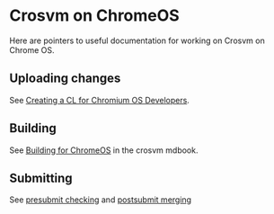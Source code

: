 # Crosvm on ChromeOS

Here are pointers to useful documentation for working on Crosvm on Chrome OS.

## Uploading changes

See [Creating a CL for Chromium OS Developers](CONTRIBUTING.md#chromiumos-cl).

## Building

See
[Building for ChromeOS](https://google.github.io/crosvm/building_crosvm/chromium_os.html)
in the crosvm mdbook.

## Submitting

See [presubmit checking](CONTRIBUTING.md#presubmit) and
[postsubmit merging](CONTRIBUTING.md#chromiumos-postsubmit)
